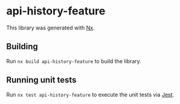 # api-history-feature

This library was generated with [Nx](https://nx.dev).

## Building

Run `nx build api-history-feature` to build the library.

## Running unit tests

Run `nx test api-history-feature` to execute the unit tests via [Jest](https://jestjs.io).
